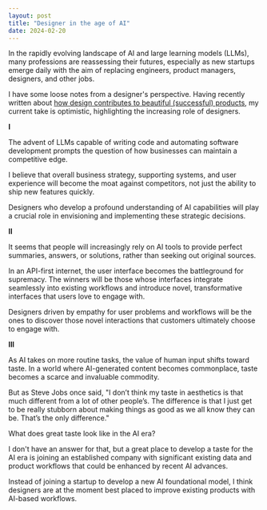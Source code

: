 ```yaml
---
layout: post
title: "Designer in the age of AI"
date: 2024-02-20
---
```


In the rapidly evolving landscape of AI and large learning models (LLMs), many professions are reassessing their futures, especially as new startups emerge daily with the aim of replacing engineers, product managers, designers, and other jobs.

I have some loose notes from a designer's perspective. Having recently written about [how design contributes to beautiful (successful) products](https://blog.mikklemberg.ee/design-beautiful-business.html), my current take is optimistic, highlighting the increasing role of designers.

**I**

The advent of LLMs capable of writing code and automating software development prompts the question of how businesses can maintain a competitive edge.

I believe that overall business strategy, supporting systems, and user experience will become the moat against competitors, not just the ability to ship new features quickly.

Designers who develop a profound understanding of AI capabilities will play a crucial role in envisioning and implementing these strategic decisions.

**II**

It seems that people will increasingly rely on AI tools to provide perfect summaries, answers, or solutions, rather than seeking out original sources.

In an API-first internet, the user interface becomes the battleground for supremacy. The winners will be those whose interfaces integrate seamlessly into existing workflows and introduce novel, transformative interfaces that users love to engage with.

Designers driven by empathy for user problems and workflows will be the ones to discover those novel interactions that customers ultimately choose to engage with.

**III**

As AI takes on more routine tasks, the value of human input shifts toward taste. In a world where AI-generated content becomes commonplace, taste becomes a scarce and invaluable commodity.

But as Steve Jobs once said, "I don’t think my taste in aesthetics is that much different from a lot of other people’s. The difference is that I just get to be really stubborn about making things as good as we all know they can be. That’s the only difference."

What does great taste look like in the AI era?

I don't have an answer for that, but a great place to develop a taste for the AI era is joining an established company with significant existing data and product workflows that could be enhanced by recent AI advances.

Instead of joining a startup to develop a new AI foundational model, I think designers are at the moment best placed to improve existing products with AI-based workflows.